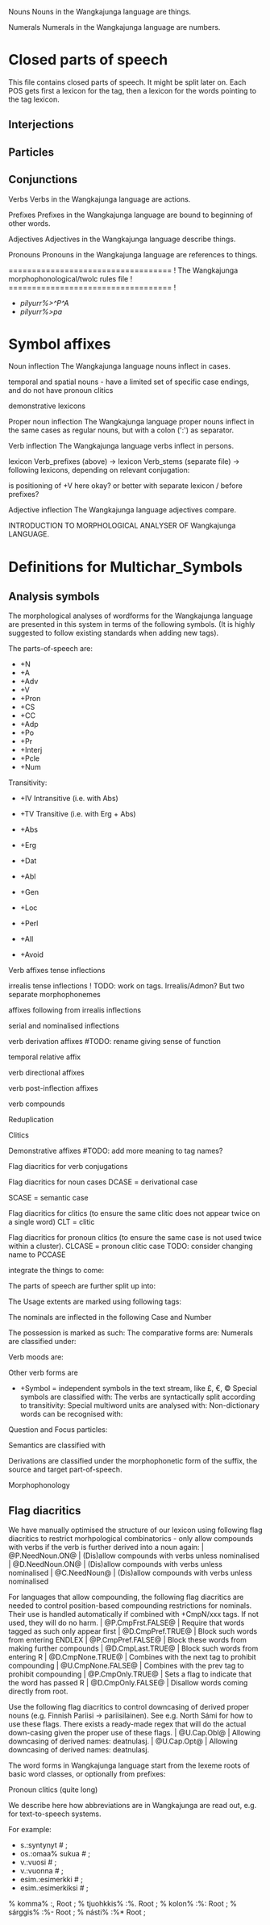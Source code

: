Nouns
Nouns in the Wangkajunga language are things.









Numerals
Numerals in the Wangkajunga language are numbers.



# Closed parts of speech

This file contains closed parts of speech. It might be split later on.
Each POS gets first a lexicon for the tag, then a lexicon for the words pointing to the tag lexicon.

## Interjections



## Particles




## Conjunctions




Verbs
Verbs in the Wangkajunga language are actions.








Prefixes
Prefixes in the Wangkajunga language are bound to beginning of other words.



Adjectives
Adjectives in the Wangkajunga language describe things.


Pronouns
Pronouns in the Wangkajunga language are references to things.



=================================== !
The Wangkajunga morphophonological/twolc rules file !
=================================== !















* *pilyurr%>^P^A*
* *pilyurr%>pa*












# Symbol affixes





Noun inflection
The Wangkajunga language nouns inflect in cases.

















temporal and spatial nouns - have a limited set of specific case endings, and do not have pronoun
clitics





demonstrative lexicons









Proper noun inflection
The Wangkajunga language proper nouns inflect in the same cases as regular
nouns, but with a colon (':') as separator.







Verb inflection
The Wangkajunga language verbs inflect in persons.




lexicon Verb_prefixes (above) -> lexicon Verb_stems (separate file) -> following lexicons, depending on
relevant conjugation:


















is positioning of +V here okay? or better with separate lexicon / before prefixes?























Adjective inflection
The Wangkajunga language adjectives compare.




INTRODUCTION TO MORPHOLOGICAL ANALYSER OF Wangkajunga LANGUAGE.


 # Definitions for Multichar_Symbols

## Analysis symbols
The morphological analyses of wordforms for the Wangkajunga
language are presented in this system in terms of the following symbols.
(It is highly suggested to follow existing standards when adding new tags).

The parts-of-speech are:
 *  +N  
 *  +A  
 *  +Adv  
 *  +V  
 *  +Pron  
 *  +CS  
 *  +CC  
 *  +Adp  
 *  +Po  
 *  +Pr  
 *  +Interj  
 *  +Pcle  
 *  +Num   

Transitivity:
 *  +IV    Intransitive (i.e. with Abs)
 *  +TV   Transitive (i.e. with Erg + Abs)

 * +Abs  
 * +Erg  
 * +Dat  

 * +Abl  
 * +Gen  
 * +Loc  
 * +Perl  
 * +All  
 * +Avoid  






Verb affixes
tense inflections 

irrealis tense inflections ! TODO: work on tags. Irrealis/Admon? But two separate morphophonemes

affixes following from irrealis inflections

serial and nominalised inflections

verb derivation affixes #TODO: rename giving sense of function

temporal relative affix

verb directional affixes

verb post-inflection affixes

verb compounds

Reduplication

Clitics

Demonstrative affixes #TODO: add more meaning to tag names?


Flag diacritics for verb conjugations

Flag diacritics for noun cases
DCASE = derivational case


SCASE = semantic case

Flag diacritics for clitics (to ensure the same clitic does not appear twice on a single word)
CLT = clitic


Flag diacritics for pronoun clitics (to ensure the same case is not used twice within a cluster).
CLCASE = pronoun clitic case TODO: consider changing name to PCCASE



















integrate the things to come:



The parts of speech are further split up into:

The Usage extents are marked using following tags:

The nominals are inflected in the following Case and Number

The possession is marked as such:
The comparative forms are:
Numerals are classified under:

Verb moods are:

Other verb forms are

 * +Symbol = independent symbols in the text stream, like £, €, ©
Special symbols are classified with:
The verbs are syntactically split according to transitivity:
Special multiword units are analysed with:
Non-dictionary words can be recognised with:

Question and Focus particles:

Semantics are classified with


Derivations are classified under the morphophonetic form of the suffix, the
source and target part-of-speech.

Morphophonology

## Flag diacritics
We have manually optimised the structure of our lexicon using following
flag diacritics to restrict morhpological combinatorics - only allow compounds
with verbs if the verb is further derived into a noun again:
 |  @P.NeedNoun.ON@ | (Dis)allow compounds with verbs unless nominalised
 |  @D.NeedNoun.ON@ | (Dis)allow compounds with verbs unless nominalised
 |  @C.NeedNoun@ | (Dis)allow compounds with verbs unless nominalised

For languages that allow compounding, the following flag diacritics are needed
to control position-based compounding restrictions for nominals. Their use is
handled automatically if combined with +CmpN/xxx tags. If not used, they will
do no harm.
 |  @P.CmpFrst.FALSE@ | Require that words tagged as such only appear first
 |  @D.CmpPref.TRUE@ | Block such words from entering ENDLEX
 |  @P.CmpPref.FALSE@ | Block these words from making further compounds
 |  @D.CmpLast.TRUE@ | Block such words from entering R
 |  @D.CmpNone.TRUE@ | Combines with the next tag to prohibit compounding
 |  @U.CmpNone.FALSE@ | Combines with the prev tag to prohibit compounding
 |  @P.CmpOnly.TRUE@ | Sets a flag to indicate that the word has passed R
 |  @D.CmpOnly.FALSE@ | Disallow words coming directly from root.

Use the following flag diacritics to control downcasing of derived proper
nouns (e.g. Finnish Pariisi -> pariisilainen). See e.g. North Sámi for how to use
these flags. There exists a ready-made regex that will do the actual down-casing
given the proper use of these flags.
 |  @U.Cap.Obl@ | Allowing downcasing of derived names: deatnulasj.
 |  @U.Cap.Opt@ | Allowing downcasing of derived names: deatnulasj.

The word forms in Wangkajunga language start from the lexeme roots of basic
word classes, or optionally from prefixes:





Pronoun clitics (quite long)






















We describe here how abbreviations are in Wangkajunga are read out, e.g.
for text-to-speech systems.

For example:

 * s.:syntynyt # ;  
 * os.:omaa% sukua # ;  
 * v.:vuosi # ;  
 * v.:vuonna # ;  
 * esim.:esimerkki # ; 
 * esim.:esimerkiksi # ; 


















































% komma% :,      Root ;
% tjuohkkis% :%. Root ;
% kolon% :%:     Root ;
% sárggis% :%-   Root ; 
% násti% :%*     Root ; 

